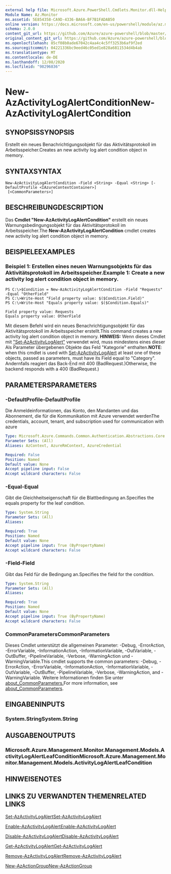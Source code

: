 ```yaml
---
external help file: Microsoft.Azure.PowerShell.Cmdlets.Monitor.dll-Help.xml
Module Name: Az.Monitor
ms.assetid: 5E854358-CA9D-4336-BA6A-BF7B1FADAB50
online version: https://docs.microsoft.com/en-us/powershell/module/az.monitor/new-azactivitylogalertcondition
schema: 2.0.0
content_git_url: https://github.com/Azure/azure-powershell/blob/master/src/Monitor/Monitor/help/New-AzActivityLogAlertCondition.md
original_content_git_url: https://github.com/Azure/azure-powershell/blob/master/src/Monitor/Monitor/help/New-AzActivityLogAlertCondition.md
ms.openlocfilehash: 85cf08b0ade67042c4aa4c4c5ff3253b6af9f2ed
ms.sourcegitcommit: 04221336bc9eed46c05ed1e828a6811534d4b4ab
ms.translationtype: MT
ms.contentlocale: de-DE
ms.lasthandoff: 12/08/2020
ms.locfileid: "98296836"
---
```

# <span data-ttu-id="7cd6c-101">New-AzActivityLogAlertCondition</span><span class="sxs-lookup"><span data-stu-id="7cd6c-101">New-AzActivityLogAlertCondition</span></span>

## <span data-ttu-id="7cd6c-102">SYNOPSIS</span><span class="sxs-lookup"><span data-stu-id="7cd6c-102">SYNOPSIS</span></span>
<span data-ttu-id="7cd6c-103">Erstellt ein neues Benachrichtigungsobjekt für das Aktivitätsprotokoll im Arbeitsspeicher.</span><span class="sxs-lookup"><span data-stu-id="7cd6c-103">Creates an new activity log alert condition object in memory.</span></span>

## <span data-ttu-id="7cd6c-104">SYNTAX</span><span class="sxs-lookup"><span data-stu-id="7cd6c-104">SYNTAX</span></span>

```
New-AzActivityLogAlertCondition -Field <String> -Equal <String> [-DefaultProfile <IAzureContextContainer>]
 [<CommonParameters>]
```

## <span data-ttu-id="7cd6c-105">BESCHREIBUNG</span><span class="sxs-lookup"><span data-stu-id="7cd6c-105">DESCRIPTION</span></span>
<span data-ttu-id="7cd6c-106">Das **Cmdlet "New-AzActivityLogAlertCondition"** erstellt ein neues Warnungsbedingungsobjekt für das Aktivitätsprotokoll im Arbeitsspeicher.</span><span class="sxs-lookup"><span data-stu-id="7cd6c-106">The **New-AzActivityLogAlertCondition** cmdlet creates new activity log alert condition object in memory.</span></span>

## <span data-ttu-id="7cd6c-107">BEISPIELE</span><span class="sxs-lookup"><span data-stu-id="7cd6c-107">EXAMPLES</span></span>

### <span data-ttu-id="7cd6c-108">Beispiel 1: Erstellen eines neuen Warnungsobjekts für das Aktivitätsprotokoll im Arbeitsspeicher.</span><span class="sxs-lookup"><span data-stu-id="7cd6c-108">Example 1: Create a new activity log alert condition object in memory.</span></span>
```
PS C:\>$Condition = New-AzActivityLogAlertCondition -Field "Requests" -Equal "OtherField"
PS C:\>Write-Host "Field property value: $($Condition.Field)"
PS C:\>Write-Host "Equals property value: $($Condition.Equals)"

Field property value: Requests
Equals property value: OtherField
```

<span data-ttu-id="7cd6c-109">Mit diesem Befehl wird ein neues Benachrichtigungsobjekt für das Aktivitätsprotokoll im Arbeitsspeicher erstellt.</span><span class="sxs-lookup"><span data-stu-id="7cd6c-109">This command creates a new activity log alert condition object in memory.</span></span>
<span data-ttu-id="7cd6c-110">**HINWEIS:** Wenn dieses Cmdlet mit ["Set-AzActivityLogAlert"](https://docs.microsoft.com/en-us/powershell/module/az.monitor/set-azactivitylogalert) verwendet wird, muss mindestens eines dieser Als Parameter übergebenen Objekte das Feld "Kategorie" enthalten.</span><span class="sxs-lookup"><span data-stu-id="7cd6c-110">**NOTE**: when this cmdlet is used with [Set-AzActivityLogAlert](https://docs.microsoft.com/en-us/powershell/module/az.monitor/set-azactivitylogalert) at least one of these objects, passed as parameters, must have its Field equal to "Category".</span></span> <span data-ttu-id="7cd6c-111">Andernfalls reagiert das Back-End mit 400 (BadRequest.)</span><span class="sxs-lookup"><span data-stu-id="7cd6c-111">Otherwise, the backend responds with a 400 (BadRequest.)</span></span>

## <span data-ttu-id="7cd6c-112">PARAMETERS</span><span class="sxs-lookup"><span data-stu-id="7cd6c-112">PARAMETERS</span></span>

### <span data-ttu-id="7cd6c-113">-DefaultProfile</span><span class="sxs-lookup"><span data-stu-id="7cd6c-113">-DefaultProfile</span></span>
<span data-ttu-id="7cd6c-114">Die Anmeldeinformationen, das Konto, den Mandanten und das Abonnement, die für die Kommunikation mit Azure verwendet werden</span><span class="sxs-lookup"><span data-stu-id="7cd6c-114">The credentials, account, tenant, and subscription used for communication with azure</span></span>

```yaml
Type: Microsoft.Azure.Commands.Common.Authentication.Abstractions.Core.IAzureContextContainer
Parameter Sets: (All)
Aliases: AzContext, AzureRmContext, AzureCredential

Required: False
Position: Named
Default value: None
Accept pipeline input: False
Accept wildcard characters: False
```

### <span data-ttu-id="7cd6c-115">-Equal</span><span class="sxs-lookup"><span data-stu-id="7cd6c-115">-Equal</span></span>
<span data-ttu-id="7cd6c-116">Gibt die Gleichheitseigenschaft für die Blattbedingung an.</span><span class="sxs-lookup"><span data-stu-id="7cd6c-116">Specifies the equals property for the leaf condition.</span></span>

```yaml
Type: System.String
Parameter Sets: (All)
Aliases:

Required: True
Position: Named
Default value: None
Accept pipeline input: True (ByPropertyName)
Accept wildcard characters: False
```

### <span data-ttu-id="7cd6c-117">-Field</span><span class="sxs-lookup"><span data-stu-id="7cd6c-117">-Field</span></span>
<span data-ttu-id="7cd6c-118">Gibt das Feld für die Bedingung an.</span><span class="sxs-lookup"><span data-stu-id="7cd6c-118">Specifies the field for the condition.</span></span>

```yaml
Type: System.String
Parameter Sets: (All)
Aliases:

Required: True
Position: Named
Default value: None
Accept pipeline input: True (ByPropertyName)
Accept wildcard characters: False
```

### <span data-ttu-id="7cd6c-119">CommonParameters</span><span class="sxs-lookup"><span data-stu-id="7cd6c-119">CommonParameters</span></span>
<span data-ttu-id="7cd6c-120">Dieses Cmdlet unterstützt die allgemeinen Parameter: -Debug, -ErrorAction, -ErrorVariable, -InformationAction, -InformationVariable, -OutVariable, -OutBuffer, -PipelineVariable, -Verbose, -WarningAction und -WarningVariable.</span><span class="sxs-lookup"><span data-stu-id="7cd6c-120">This cmdlet supports the common parameters: -Debug, -ErrorAction, -ErrorVariable, -InformationAction, -InformationVariable, -OutVariable, -OutBuffer, -PipelineVariable, -Verbose, -WarningAction, and -WarningVariable.</span></span> <span data-ttu-id="7cd6c-121">Weitere Informationen finden Sie unter [about_CommonParameters.](http://go.microsoft.com/fwlink/?LinkID=113216)</span><span class="sxs-lookup"><span data-stu-id="7cd6c-121">For more information, see [about_CommonParameters](http://go.microsoft.com/fwlink/?LinkID=113216).</span></span>

## <span data-ttu-id="7cd6c-122">EINGABEN</span><span class="sxs-lookup"><span data-stu-id="7cd6c-122">INPUTS</span></span>

### <span data-ttu-id="7cd6c-123">System.String</span><span class="sxs-lookup"><span data-stu-id="7cd6c-123">System.String</span></span>

## <span data-ttu-id="7cd6c-124">AUSGABEN</span><span class="sxs-lookup"><span data-stu-id="7cd6c-124">OUTPUTS</span></span>

### <span data-ttu-id="7cd6c-125">Microsoft.Azure.Management.Monitor.Management.Models.ActivityLogAlertLeafCondition</span><span class="sxs-lookup"><span data-stu-id="7cd6c-125">Microsoft.Azure.Management.Monitor.Management.Models.ActivityLogAlertLeafCondition</span></span>

## <span data-ttu-id="7cd6c-126">HINWEISE</span><span class="sxs-lookup"><span data-stu-id="7cd6c-126">NOTES</span></span>

## <span data-ttu-id="7cd6c-127">LINKS ZU VERWANDTEN THEMEN</span><span class="sxs-lookup"><span data-stu-id="7cd6c-127">RELATED LINKS</span></span>

[<span data-ttu-id="7cd6c-128">Set-AzActivityLogAlert</span><span class="sxs-lookup"><span data-stu-id="7cd6c-128">Set-AzActivityLogAlert</span></span>](./Set-AzActivityLogAlert.md)

[<span data-ttu-id="7cd6c-129">Enable-AzActivityLogAlert</span><span class="sxs-lookup"><span data-stu-id="7cd6c-129">Enable-AzActivityLogAlert</span></span>](./Enable-AzActivityLogAlert.md)

[<span data-ttu-id="7cd6c-130">Disable-AzActivityLogAlert</span><span class="sxs-lookup"><span data-stu-id="7cd6c-130">Disable-AzActivityLogAlert</span></span>](./Disable-AzActivityLogAlert.md)

[<span data-ttu-id="7cd6c-131">Get-AzActivityLogAlert</span><span class="sxs-lookup"><span data-stu-id="7cd6c-131">Get-AzActivityLogAlert</span></span>](./Get-AzActivityLogAlert.md)

[<span data-ttu-id="7cd6c-132">Remove-AzActivityLogAlert</span><span class="sxs-lookup"><span data-stu-id="7cd6c-132">Remove-AzActivityLogAlert</span></span>](./Remove-AzActivityLogAlert.md)

[<span data-ttu-id="7cd6c-133">New-AzActionGroup</span><span class="sxs-lookup"><span data-stu-id="7cd6c-133">New-AzActionGroup</span></span>](./Get-AzActionGroup.md)
